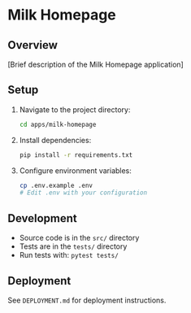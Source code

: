 # Milk Homepage

## Overview
[Brief description of the Milk Homepage application]

## Setup
1. Navigate to the project directory:
   ```bash
   cd apps/milk-homepage
   ```

2. Install dependencies:
   ```bash
   pip install -r requirements.txt
   ```

3. Configure environment variables:
   ```bash
   cp .env.example .env
   # Edit .env with your configuration
   ```

## Development
- Source code is in the `src/` directory
- Tests are in the `tests/` directory
- Run tests with: `pytest tests/`

## Deployment
See `DEPLOYMENT.md` for deployment instructions. 